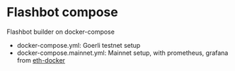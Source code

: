 # Flashbot compose

Flashbot builder on docker-compose

- docker-compose.yml: Goerli testnet setup
- docker-compose.mainnet.yml: Mainnet setup, with prometheus, grafana from [eth-docker](https://github.com/eth-educators/eth-docker)